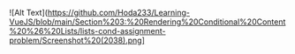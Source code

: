 ![Alt Text](https://github.com/Hoda233/Learning-VueJS/blob/main/Section%203:%20Rendering%20Conditional%20Content%20%26%20Lists/lists-cond-assignment-problem/Screenshot%20(2038).png]
